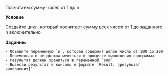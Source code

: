 Посчитаем сумму чисел от 1 до n

**Условие**

Создайте цикл, который посчитает сумму всех чисел от 1 до заданного n включительно

**Задание:**

    - Объявите переменную `n`, которая содержит целое число от 100 до 200
    - Переменная n не должна меняться в процессе выполнения программы
    - Результат должен храниться в переменной `sum`
    - Вывести результат в консоль в формате `Result: [результат выполнения]`

